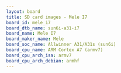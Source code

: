 ```yaml
---
layout: board
title: SD card images - Mele I7
board_id: mele_i7
board_dtb_name: sun6i-a31-i7
board_name: Mele I7
board_maker_name: Mele
board_soc_name: Allwinner A31/A31s (sun6i)
board_cpu_name: ARM Cortex A7 (armv7)
board_cpu_arch_isa: armv7
board_cpu_arch_debian: armhf
---
```

